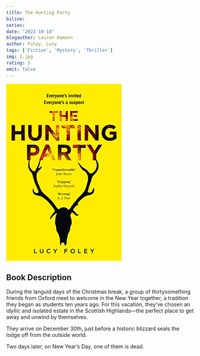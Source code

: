 ```yaml
---
title: The Hunting Party
biline:
series: 
date: "2022-10-14"
blogauthor: Lauren Hamann
author: Foley, Lucy
tags: ['Fiction', 'Mystery', 'Thriller']
img: 1.jpg
rating: 5
omit: false
---
```


![Book Cover](1.jpg)

## Book Description

During the languid days of the Christmas break, a group of thirtysomething friends from Oxford meet to welcome in the New Year together, a tradition they began as students ten years ago. For this vacation, they’ve chosen an idyllic and isolated estate in the Scottish Highlands—the perfect place to get away and unwind by themselves.

They arrive on December 30th, just before a historic blizzard seals the lodge off from the outside world.

Two days later, on New Year’s Day, one of them is dead.